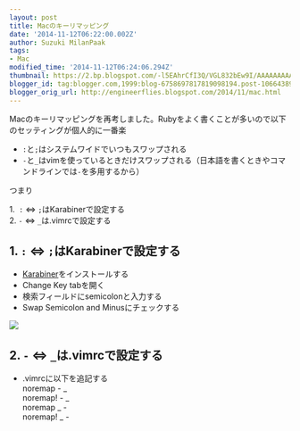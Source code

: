 ```yaml
---
layout: post
title: Macのキーリマッピング
date: '2014-11-12T06:22:00.002Z'
author: Suzuki MilanPaak
tags:
- Mac
modified_time: '2014-11-12T06:24:06.294Z'
thumbnail: https://2.bp.blogspot.com/-l5EAhrCfI3Q/VGL832bEw9I/AAAAAAAAAng/NOB1a4vWIyg/s72-c/20141112152112_397a8f005d9464ae0046b7fa401403a069ffe930.png
blogger_id: tag:blogger.com,1999:blog-6758697817819098194.post-1066438973626751229
blogger_orig_url: http://engineerflies.blogspot.com/2014/11/mac.html
---
```


Macのキーリマッピングを再考しました。Rubyをよく書くことが多いので以下のセッティングが個人的に一番楽  
  
- `:`と`;`はシステムワイドでいつもスワップされる  
- `-`と`_`はvimを使っているときだけスワップされる（日本語を書くときやコマンドラインでは`-`を多用するから）  
  
つまり  
  
1.&nbsp;&nbsp;`:` <=> `;`はKarabinerで設定する  
2. `-` <=> `_`は.vimrcで設定する  
  
  
## 1. `:` <=> `;`はKarabinerで設定する  
  
- [Karabiner](https://pqrs.org/osx/karabiner/)をインストールする  
- Change Key tabを開く  
- 検索フィールドにsemicolonと入力する  
- Swap Semicolon and Minusにチェックする

 [![](https://2.bp.blogspot.com/-l5EAhrCfI3Q/VGL832bEw9I/AAAAAAAAAng/NOB1a4vWIyg/s320/20141112152112_397a8f005d9464ae0046b7fa401403a069ffe930.png)](https://2.bp.blogspot.com/-l5EAhrCfI3Q/VGL832bEw9I/AAAAAAAAAng/NOB1a4vWIyg/s1600/20141112152112_397a8f005d9464ae0046b7fa401403a069ffe930.png)
  
  
  
## 2. `-` <=> `_`は.vimrcで設定する  
- .vimrcに以下を追記する  
noremap - \_  
noremap! - \_  
noremap \_ -  
noremap! \_ -  
  
  
  
